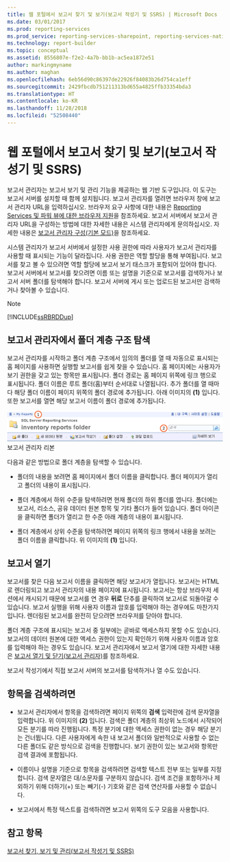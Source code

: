 ```yaml
---
title: 웹 포털에서 보고서 찾기 및 보기(보고서 작성기 및 SSRS) | Microsoft Docs
ms.date: 03/01/2017
ms.prod: reporting-services
ms.prod_service: reporting-services-sharepoint, reporting-services-native
ms.technology: report-builder
ms.topic: conceptual
ms.assetid: 8556807e-f2e2-4a7b-bb1b-ac5ea1872e51
author: markingmyname
ms.author: maghan
ms.openlocfilehash: 6eb56d90c86397de22926f84083b26d754ca1eff
ms.sourcegitcommit: 2429fbcdb751211313bd655a4825ffb33354bda3
ms.translationtype: HT
ms.contentlocale: ko-KR
ms.lasthandoff: 11/28/2018
ms.locfileid: "52508440"
---
```

# <a name="finding-and-viewing-reports-in-the-web-portal-report-builder-and-ssrs"></a>웹 포털에서 보고서 찾기 및 보기(보고서 작성기 및 SSRS)
  보고서 관리자는 보고서 보기 및 관리 기능을 제공하는 웹 기반 도구입니다. 이 도구는 보고서 서버를 설치할 때 함께 설치됩니다. 보고서 관리자를 열려면 브라우저 창에 보고서 관리자 URL을 입력하십시오. 브라우저 요구 사항에 대한 내용은 [Reporting Services 및 파워 뷰에 대한 브라우저 지원](../../reporting-services/browser-support-for-reporting-services-and-power-view.md)을 참조하세요. 보고서 서버에서 보고서 관리자 URL을 구성하는 방법에 대한 자세한 내용은 시스템 관리자에게 문의하십시오. 자세한 내용은 [보고서 관리자 구성&#40;기본 모드&#41;](../../reporting-services/report-server/configure-report-manager-native-mode.md)을 참조하세요.  
  
 시스템 관리자가 보고서 서버에서 설정한 사용 권한에 따라 사용자가 보고서 관리자를 사용할 때 표시되는 기능이 달라집니다. 사용 권한은 역할 할당을 통해 부여됩니다. 보고서를 찾고 볼 수 있으려면 역할 할당에 보고서 보기 태스크가 포함되어 있어야 합니다. 보고서 서버에서 보고서를 찾으려면 이름 또는 설명을 기준으로 보고서를 검색하거나 보고서 서버 폴더를 탐색해야 합니다. 보고서 서버에 게시 또는 업로드된 보고서만 검색하거나 찾아볼 수 있습니다.  
  
> [!NOTE]  
>  [!INCLUDE[ssRBRDDup](../../includes/ssrbrddup-md.md)]  
  
## <a name="navigating-the-folder-hierarchy-in-report-manager"></a>보고서 관리자에서 폴더 계층 구조 탐색  
 보고서 관리자를 시작하고 폴더 계층 구조에서 임의의 폴더를 열 때 자동으로 표시되는 홈 페이지를 사용하면 실행할 보고서를 쉽게 찾을 수 있습니다. 홈 페이지에는 사용자가 보기 권한을 갖고 있는 항목만 표시됩니다. 폴더 경로는 홈 페이지 위쪽에 링크 행으로 표시됩니다. 폴더 이름은 루트 폴더(홈)부터 순서대로 나열됩니다. 추가 폴더를 열 때마다 해당 폴더 이름이 페이지 위쪽의 폴더 경로에 추가됩니다. 아래 이미지의 **(1)** 입니다. 또한 보고서를 열면 해당 보고서 이름이 폴더 경로에 추가됩니다.  
  
 ![보고서 관리자 리본 및 탐색](../../reporting-services/report-builder/media/rs-reportmanager-ribbon.gif "보고서 관리자 리본 및 탐색")  
보고서 관리자 리본  
  
 다음과 같은 방법으로 폴더 계층을 탐색할 수 있습니다.  
  
-   폴더의 내용을 보려면 홈 페이지에서 폴더 이름을 클릭합니다. 폴더 페이지가 열리고 폴더의 내용이 표시됩니다.  
  
-   폴더 계층에서 하위 수준을 탐색하려면 현재 폴더의 하위 폴더를 엽니다. 폴더에는 보고서, 리소스, 공유 데이터 원본 항목 및 기타 폴더가 들어 있습니다. 폴더 아이콘을 클릭하면 폴더가 열리고 한 수준 아래 계층의 내용이 표시됩니다.  
  
-   폴더 계층에서 상위 수준을 탐색하려면 페이지 위쪽의 링크 행에서 내용을 보려는 폴더 이름을 클릭합니다. 위 이미지의 **(1)** 입니다.  
  
## <a name="opening-a-report"></a>보고서 열기  
 보고서를 찾은 다음 보고서 이름을 클릭하면 해당 보고서가 열립니다. 보고서는 HTML로 렌더링되고 보고서 관리자의 내용 페이지에 표시됩니다. 보고서는 항상 브라우저 세션에서 캐시되기 때문에 보고서를 연 경우 **뒤로** 단추를 클릭하여 보고서로 되돌아갈 수 있습니다. 보고서 실행을 위해 사용자 이름과 암호를 입력해야 하는 경우에도 마찬가지입니다. 렌더링된 보고서를 완전히 닫으려면 브라우저를 닫아야 합니다.  
  
 폴더 계층 구조에 표시되는 보고서 중 일부에는 곧바로 액세스하지 못할 수도 있습니다. 보고서의 데이터 원본에 대한 액세스 권한이 있는지 확인하기 위해 사용자 이름과 암호를 입력해야 하는 경우도 있습니다. 보고서 관리자에서 보고서 열기에 대한 자세한 내용은 [보고서 열기 및 닫기&#40;보고서 관리자&#41;](../../reporting-services/reports/open-and-close-a-report-report-manager.md)를 참조하세요.  
  
 보고서 작성기에서 직접 보고서 서버의 보고서를 탐색하거나 열 수도 있습니다. 
  
## <a name="to-search-for-items"></a>항목을 검색하려면  
  
-   보고서 관리자에서 항목을 검색하려면 페이지 위쪽의 **검색** 입력란에 검색 문자열을 입력합니다. 위 이미지의 **(2)** 입니다. 검색은 폴더 계층의 최상위 노드에서 시작되어 모든 분기를 따라 진행됩니다. 특정 분기에 대한 액세스 권한이 없는 경우 해당 분기는 건너뜁니다. 다른 사용자에게 속한 내 보고서 폴더와 일반적으로 사용할 수 없는 다른 폴더도 같은 방식으로 검색을 진행합니다. 보기 권한이 있는 보고서와 항목만 검색 결과에 포함됩니다.  
  
-   이름이나 설명을 기준으로 항목을 검색하려면 검색할 텍스트 전부 또는 일부를 지정합니다. 검색 문자열은 대/소문자를 구분하지 않습니다. 검색 조건을 포함하거나 제외하기 위해 더하기(+) 또는 빼기(-) 기호와 같은 검색 연산자를 사용할 수 없습니다.  
  
-   보고서에서 특정 텍스트를 검색하려면 보고서 위쪽의 도구 모음을 사용합니다.  
  
## <a name="see-also"></a>참고 항목  
 [보고서 찾기, 보기 및 관리&#40;보고서 작성기 및 SSRS&#41;](../../reporting-services/report-builder/finding-viewing-and-managing-reports-report-builder-and-ssrs.md)  
  
  
